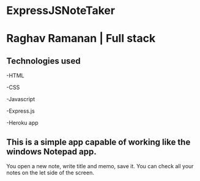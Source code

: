 # ExpressJSNoteTaker

# Raghav Ramanan | Full stack



## Technologies used

-HTML

-CSS

-Javascript

-Express.js

-Heroku app


## This is a simple app capable of working like the windows Notepad app.
You open a new note, write title and memo, save it.
You can check all your notes on the let side of the screen. 







 



